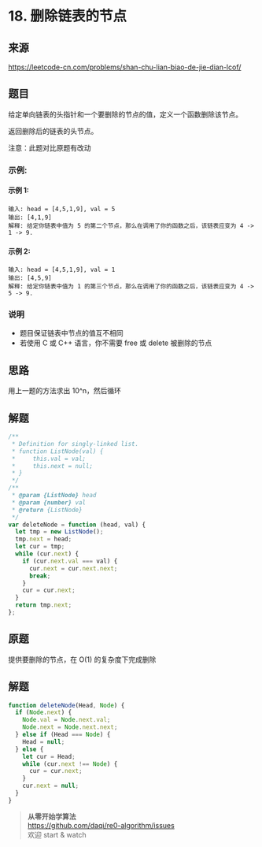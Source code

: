 # 18. 删除链表的节点

## 来源

https://leetcode-cn.com/problems/shan-chu-lian-biao-de-jie-dian-lcof/

## 题目

给定单向链表的头指针和一个要删除的节点的值，定义一个函数删除该节点。

返回删除后的链表的头节点。

注意：此题对比原题有改动

### 示例:

#### 示例 1:

```
输入: head = [4,5,1,9], val = 5
输出: [4,1,9]
解释: 给定你链表中值为 5 的第二个节点，那么在调用了你的函数之后，该链表应变为 4 -> 1 -> 9.
```

#### 示例 2:

```
输入: head = [4,5,1,9], val = 1
输出: [4,5,9]
解释: 给定你链表中值为 1 的第三个节点，那么在调用了你的函数之后，该链表应变为 4 -> 5 -> 9.
```

### 说明

- 题目保证链表中节点的值互不相同
- 若使用 C 或 C++ 语言，你不需要 free 或 delete 被删除的节点

## 思路

用上一题的方法求出 10^n，然后循环

## 解题

```js
/**
 * Definition for singly-linked list.
 * function ListNode(val) {
 *     this.val = val;
 *     this.next = null;
 * }
 */
/**
 * @param {ListNode} head
 * @param {number} val
 * @return {ListNode}
 */
var deleteNode = function (head, val) {
  let tmp = new ListNode();
  tmp.next = head;
  let cur = tmp;
  while (cur.next) {
    if (cur.next.val === val) {
      cur.next = cur.next.next;
      break;
    }
    cur = cur.next;
  }
  return tmp.next;
};
```

## 原题

提供要删除的节点，在 O(1) 的复杂度下完成删除

## 解题

```js
function deleteNode(Head, Node) {
  if (Node.next) {
    Node.val = Node.next.val;
    Node.next = Node.next.next;
  } else if (Head === Node) {
    Head = null;
  } else {
    let cur = Head;
    while (cur.next !== Node) {
      cur = cur.next;
    }
    cur.next = null;
  }
}
```

> **从零开始学算法**  
> https://github.com/daqi/re0-algorithm/issues  
> 欢迎 start & watch
